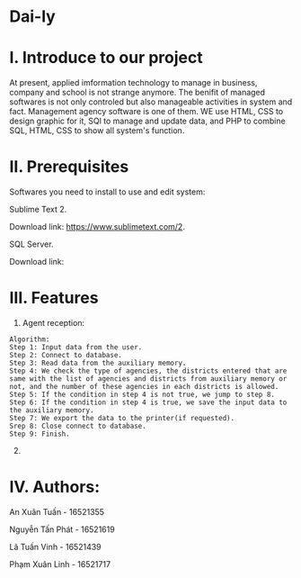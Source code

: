 # Dai-ly

# I. Introduce to our project
At present, applied imformation technology to manage in business, company and school is not strange anymore.
The benifit of managed softwares is not only controled but also manageable activities in system and fact. 
Management agency software is one of them. 
WE use HTML, CSS to design graphic for it, SQl to manage and update data, and PHP to combine SQL, HTML, CSS to show all system's function.
# II. Prerequisites 
Softwares you need to install to use and edit system:

Sublime Text 2.

Download link: https://www.sublimetext.com/2.

SQL Server.

Download link:
# III. Features
  
  1. Agent reception:
    
    Algorithm:
    Step 1: Input data from the user.
    Step 2: Connect to database.
    Step 3: Read data from the auxiliary memory.
    Step 4: We check the type of agencies, the districts entered that are same with the list of agencies and districts from auxiliary memory or not, and the number of these agencies in each districts is allowed.
    Step 5: If the condition in step 4 is not true, we jump to step 8.
    Step 6: If the condition in step 4 is true, we save the input data to the auxiliary memory.
    Step 7: We export the data to the printer(if requested).
    Srep 8: Close connect to database.
    Step 9: Finish.
  2. 
# IV. Authors:
An Xuân Tuấn - 16521355

Nguyễn Tấn Phát - 16521619

Lã Tuấn Vinh - 16521439

Phạm Xuân Linh - 16521717
